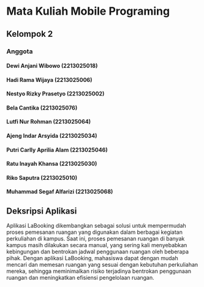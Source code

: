 # Mata Kuliah Mobile Programing 

## Kelompok 2

### Anggota
#### Dewi Anjani Wibowo		    (2213025018)
#### Hadi Rama Wijaya		    (2213025006)
#### Nestyo Rizky Prasetyo	    (2213025002)
#### Bela Cantika			    (2213025076)
#### Lutfi Nur Rohman		    (2213025064)
#### Ajeng Indar Arsyida		(2213025034)
#### Putri Carlly Aprilia Alam  (2213025046)
#### Ratu Inayah Khansa		    (2213025030)
#### Riko Saputra			    (2213025010)
#### Muhammad Segaf Alfarizi 	(2213025068)

## Deksripsi Aplikasi

Aplikasi LaBooking dikembangkan sebagai solusi untuk mempermudah proses pemesanan ruangan yang digunakan dalam berbagai kegiatan perkuliahan di kampus. Saat ini, proses pemesanan ruangan di banyak kampus masih dilakukan secara manual, yang sering kali menyebabkan kebingungan dan bentrokan jadwal penggunaan ruangan oleh beberapa pihak. Dengan aplikasi LaBooking, mahasiswa dapat dengan mudah mencari dan memesan ruangan yang sesuai dengan kebutuhan perkuliahan mereka, sehingga meminimalkan risiko terjadinya bentrokan penggunaan ruangan dan meningkatkan efisiensi pengelolaan ruangan.